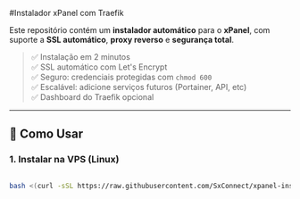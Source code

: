 #Instalador xPanel com Traefik

Este repositório contém um **instalador automático** para o **xPanel**, com suporte a **SSL automático**, **proxy reverso** e **segurança total**.

> ✅ Instalação em 2 minutos  
> ✅ SSL automático com Let's Encrypt  
> ✅ Seguro: credenciais protegidas com `chmod 600`  
> ✅ Escalável: adicione serviços futuros (Portainer, API, etc)  
> ✅ Dashboard do Traefik opcional  

---

## 🚀 Como Usar

### 1. Instalar na VPS (Linux)

```bash

bash <(curl -sSL https://raw.githubusercontent.com/SxConnect/xpanel-installer/main/utils/install.sh)
